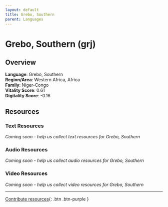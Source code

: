 ```yaml
---
layout: default
title: Grebo, Southern
parent: Languages
---
```


# Grebo, Southern (grj)

## Overview

**Language**: Grebo, Southern  
**Region/Area**: Western Africa, Africa  
**Family**: Niger-Congo  
**Vitality Score**: 0.61  
**Digitality Score**: -0.16  

## Resources

### Text Resources
*Coming soon - help us collect text resources for Grebo, Southern*

### Audio Resources
*Coming soon - help us collect audio resources for Grebo, Southern*

### Video Resources
*Coming soon - help us collect video resources for Grebo, Southern*

---

[Contribute resources](https://fairtrain.github.io/){: .btn .btn-purple }
